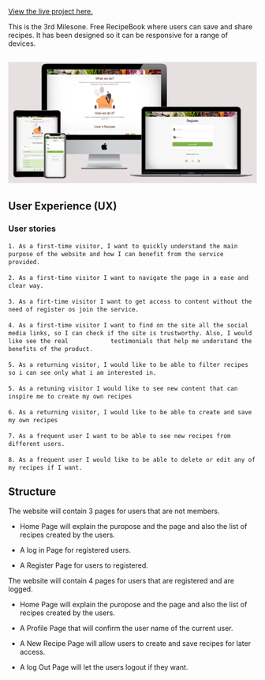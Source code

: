 

[View the live project here.](http://tastemyfood.herokuapp.com/get_recetas)

This is the 3rd Milesone.
Free RecipeBook where users can save and share recipes. It has been designed so it can be responsive for a range of devices.

<h2 align="center"><img src="https://github.com/andna5980/myfood/blob/main/assets/images/Tastemyfood-mockup.png"></h2>


## User Experience (UX)

### User stories

    1. As a first-time visitor, I want to quickly understand the main purpose of the website and how I can benefit from the service provided.

    2. As a first-time visitor I want to navigate the page in a ease and clear way.
    
    3. As a firt-time visitor I want to get access to content without the need of register os join the service. 

    4. As a first-time visitor I want to find on the site all the social media links, so I can check if the site is trustworthy. Also, I would like see the real            testimonials that help me understand the benefits of the product.

    5. As a returning visitor, I would like to be able to filter recipes so i can see only what i am interested in.
    
    5. As a retuning visitor I would like to see new content that can inspire me to create my own recipes 
    
    6. As a returning visitor, I would like to be able to create and save my own recipes 
    
    7. As a frequent user I want to be able to see new recipes from different users.
    
    8. As a frequent user I would like to be able to delete or edit any of my recipes if I want.  
    
    
## Structure

The website will contain 3 pages for users that are not members.

- Home Page will explain the puropose and the page and also the list of recipes created by the users.

- A log in Page for registered users.

- A Register Page for users to registered.

The website will contain 4 pages for users that are registered and are logged.

- Home Page will explain the puropose and the page and also the list of recipes created by the users.

- A Profile Page that will confirm the user name of the current user.

- A New Recipe Page will allow users to create and save recipes for later access.

- A log Out Page will let the users logout if they want.




